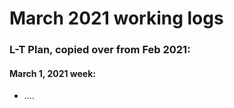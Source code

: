 # March 2021 working logs  

### L-T Plan, copied over from Feb 2021:  



#### March 1, 2021 week:  

 * .... 



